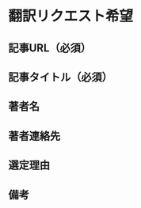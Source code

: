<!--
○翻訳リクエストを出す前に読んでほしいこと○
(1) 出していただいた翻訳リクエストが必ずしも採用されるとは限りません
    例: 著者の連絡先が不明な場合
(2) 公序良俗に反する翻訳リクエストを出さないでください
-->

# 翻訳リクエスト希望
<!-- 以降埋めていただく情報欄になります。（必須）とある項目は必ず記載をお願いします -->

## 記事URL（必須）
<!-- 下記にURLを記載してください -->

## 記事タイトル（必須）
<!-- 下記に記事のタイトルを記載してください -->

## 著者名
<!-- 記事の著者名がわかる場合は記載してください -->

## 著者連絡先
<!-- 記事の著者の連絡先がわかる場合は記載してください -->

## 選定理由
<!-- 翻訳リクエストを出した理由があればお書きください -->

## 備考
<!-- 何か備考などあればお書きください -->

<!--
○ご協力ありがとうございました！○
-->